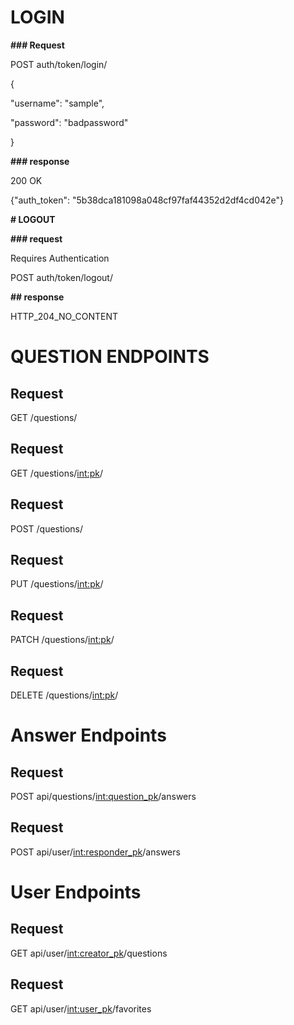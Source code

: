 
 # LOGIN

**### Request**

POST auth/token/login/

{

"username": "sample",

"password": "badpassword"

}

**### response**

200 OK

{"auth_token": "5b38dca181098a048cf97faf44352d2df4cd042e"}

**# LOGOUT**

**### request**

Requires Authentication

POST auth/token/logout/

**## response**

HTTP_204_NO_CONTENT



# QUESTION ENDPOINTS

## Request 
GET /questions/

## Request
GET /questions/<int:pk>/


## Request 
POST /questions/

## Request
PUT /questions/<int:pk>/




## Request
PATCH /questions/<int:pk>/


## Request
DELETE /questions/<int:pk>/




# Answer Endpoints
## Request
POST api/questions/<int:question_pk>/answers

## Request
POST api/user/<int:responder_pk>/answers


# User Endpoints

## Request
GET api/user/<int:creator_pk>/questions

## Request
GET api/user/<int:user_pk>/favorites



